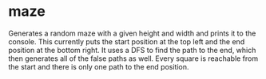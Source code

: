 # maze
Generates a random maze with a given height and width and prints it to the console. This currently puts the start position at the top left and the end position at the bottom right. It uses a DFS to find the path to the end, which then generates all of the false paths as well. Every square is reachable from the start and there is only one path to the end position.
